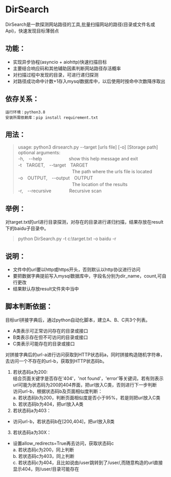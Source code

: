 # DirSearch
DirSearch是一款探测网站路径的工具,批量扫描网站的路径(目录或文件名或Api)，快速发现目标薄弱点  
## 功能：
- 实现异步协程(asyncio + aiohttp)快速扫描目标
- 主要结合响应码和其他辅助因素判断网站路径存活概率
- 对扫描过程中发现的目录，可进行递归探测
- 对路径成功命中计数+1存入mysql数据库中，以后使用时按命中次数降序取出

## 依存关系：  
```
运行环境：python3.8
安装所需依赖库：pip install requirement.txt
```

## 用法：
>usage: python3 dirsearch.py --target [urls file] [-o] [Storage path]  
optional arguments:  
  -h,　--help　　　　　　show this help message and exit  
  -t　TARGET,　--target　TARGET  
  　　　　　　　　　　　　The path where the urls file is located  
  -o　OUTPUT,　--output　OUTPUT  
  　　　　　　　　　　　　The location of the results  
  -r,　--recursive　　　　Recursive scan  

## 举例：
对target.txt的url进行目录探测，对存在的目录进行递归扫描，结果存放在result下的baidu子目录中。
>python DirSearch.py -t c:\target.txt -o baidu -r

## 说明：
- 文件中的url要以http或https开头，否则默认以http协议进行访问  
- 要把数据字典提前写入mysql数据库中，字段名分别为dir_name，count,可自行更改
- 结果默认存放result文件夹中当中

## 脚本判断依据：
目标url拼接字典后，通过python自动化脚本，建立A、B、C共3个列表。  
- A类表示可正常访问存在的目录或接口  
- B类表示存在但不可访问的目录或接口  
- C类表示可能存在的目录或接口  

对拼接字典后的url-a进行访问获取到HTTP状态码a，同时拼接构造随机字符串，去访问一个不存在的url-b，获取到HTTP状态码b。  
1. 若状态码a为200:  
结合页面关键字是否存在'404'，'not found'，'error'等关键词，若有则表示url可能为状态码为200的404界面，把url放入C类，否则进行下一步判断  
访问url-b，根据状态码b及页面相似度判断：  
a. 若状态码b为200，判断页面相似度是否小于95%，若是则把url放入C类  
b. 若状态码b为404，把url放入A类  
2. 若状态码a为403：  
- 访问url-b，若状态码b在[200,404]，把url放入B类  
3. 若状态码a为30X：  
- 设置allow_redirects=True再去访问，获取状态码c  
a. 若状态码c为200，同上判断  
b. 若状态码c为403，同上判断  
c. 若状态码c为404，且比如说由/user跳转到了/user/,而随意构造的url直接显示404，则/user/目录可能存在


